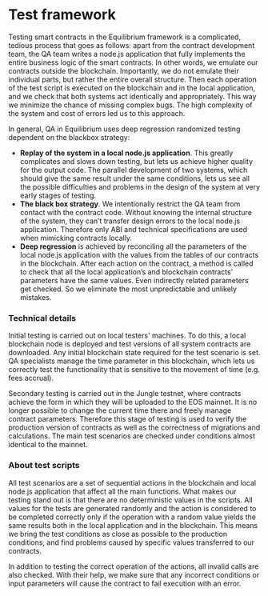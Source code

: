 # Test framework

Testing smart contracts in the Equilibrium framework is a complicated, tedious process that goes as follows: apart from the contract development team, the QA team writes a node.js application that fully implements the entire business logic of the smart contracts. In other words, we emulate our contracts outside the blockchain. Importantly, we do not emulate their individual parts, but rather the entire overall structure. Then each operation of the test script is executed on the blockchain and in the local application, and we check that both systems act identically and appropriately. This way we minimize the chance of missing complex bugs. The high complexity of the system and cost of errors led us to this approach.  


In general, QA in Equilibrium uses deep regression randomized testing dependent on the blackbox strategy:  
  


* **Replay of the system in a local node.js application**. This greatly complicates and slows down testing, but lets us achieve higher quality for the output code. The parallel development of two systems, which should give the same result under the same conditions, lets us see all the possible difficulties and problems in the design of the system at very early stages of testing.  
* **The black box strategy**. We intentionally restrict the QA team from contact with the contract code. Without knowing the internal structure of the system, they can’t transfer design errors to the local node.js application. Therefore only ABI and technical specifications are used when mimicking contracts locally.  
* **Deep regression** is achieved by reconciling all the parameters of the local node.js application with the values ​​from the tables of our contracts in the blockchain. After each action on the contract, a method is called to check that all the local application’s and blockchain contracts’ parameters have the same values. Even indirectly related parameters get checked. So we eliminate the most unpredictable and unlikely mistakes.

### 

### Technical details 

Initial testing is carried out on local testers' machines. To do this, a local blockchain node is deployed and test versions of all system contracts are downloaded. Any initial blockchain state required for the test scenario is set. QA specialists manage the time parameter in this blockchain, which lets us correctly test the functionality that is sensitive to the movement of time \(e.g. fees accrual\).  


Secondary testing is carried out in the Jungle testnet, where contracts achieve the form in which they will be uploaded to the EOS mainnet. It is no longer possible to change the current time there and freely manage contract parameters. Therefore this stage of testing is used to verify the production version of contracts as well as the correctness of migrations and calculations. The main test scenarios are checked under conditions almost identical to the mainnet.  


### About test scripts 

All test scenarios are a set of sequential actions in the blockchain and local node.js application that affect all the main functions. What makes our testing stand out is that there are no deterministic values ​​in the scripts. All values ​​for the tests are generated randomly and the action is considered to be completed correctly only if the operation with a random value yields the same results both in the local application and in the blockchain. This means we bring the test conditions as close as possible to the production conditions, and find problems caused by specific values ​​transferred to our contracts.  


In addition to testing the correct operation of the actions, all invalid calls are also checked. With their help, we make sure that any incorrect conditions or input parameters will cause the contract to fail execution with an error.  


